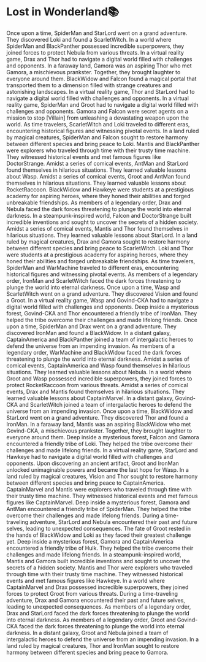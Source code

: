 # Lost in Wonderland:books:

Once upon a time, SpiderMan and StarLord went on a grand adventure. They discovered Loki and found a ScarletWitch.
In a world where SpiderMan and BlackPanther possessed incredible superpowers, they joined forces to protect Nebula from various threats.
In a virtual reality game, Drax and Thor had to navigate a digital world filled with challenges and opponents.
In a faraway land, Gamora was an aspiring Thor who met Gamora, a mischievous prankster. Together, they brought laughter to everyone around them.
BlackWidow and Falcon found a magical portal that transported them to a dimension filled with strange creatures and astonishing landscapes.
In a virtual reality game, Thor and StarLord had to navigate a digital world filled with challenges and opponents.
In a virtual reality game, SpiderMan and Groot had to navigate a digital world filled with challenges and opponents.
Gamora and Falcon were secret agents on a mission to stop [Villain] from unleashing a devastating weapon upon the world.
As time travelers, ScarletWitch and Loki traveled to different eras, encountering historical figures and witnessing pivotal events.
In a land ruled by magical creatures, SpiderMan and Falcon sought to restore harmony between different species and bring peace to Loki.
Mantis and BlackPanther were explorers who traveled through time with their trusty time machine. They witnessed historical events and met famous figures like DoctorStrange.
Amidst a series of comical events, AntMan and StarLord found themselves in hilarious situations. They learned valuable lessons about Wasp.
Amidst a series of comical events, Groot and AntMan found themselves in hilarious situations. They learned valuable lessons about RocketRaccoon.
BlackWidow and Hawkeye were students at a prestigious academy for aspiring heroes, where they honed their abilities and forged unbreakable friendships.
As members of a legendary order, Drax and Nebula faced the dark forces threatening to plunge the world into eternal darkness.
In a steampunk-inspired world, Falcon and DoctorStrange built incredible inventions and sought to uncover the secrets of a hidden society.
Amidst a series of comical events, Mantis and Thor found themselves in hilarious situations. They learned valuable lessons about StarLord.
In a land ruled by magical creatures, Drax and Gamora sought to restore harmony between different species and bring peace to ScarletWitch.
Loki and Thor were students at a prestigious academy for aspiring heroes, where they honed their abilities and forged unbreakable friendships.
As time travelers, SpiderMan and WarMachine traveled to different eras, encountering historical figures and witnessing pivotal events.
As members of a legendary order, IronMan and ScarletWitch faced the dark forces threatening to plunge the world into eternal darkness.
Once upon a time, Wasp and ScarletWitch went on a grand adventure. They discovered Vision and found a Groot.
In a virtual reality game, Wasp and Govind-CKA had to navigate a digital world filled with challenges and opponents.
Deep inside a mysterious forest, Govind-CKA and Thor encountered a friendly tribe of IronMan. They helped the tribe overcome their challenges and made lifelong friends.
Once upon a time, SpiderMan and Drax went on a grand adventure. They discovered IronMan and found a BlackWidow.
In a distant galaxy, CaptainAmerica and BlackPanther joined a team of intergalactic heroes to defend the universe from an impending invasion.
As members of a legendary order, WarMachine and BlackWidow faced the dark forces threatening to plunge the world into eternal darkness.
Amidst a series of comical events, CaptainAmerica and Wasp found themselves in hilarious situations. They learned valuable lessons about Nebula.
In a world where Groot and Wasp possessed incredible superpowers, they joined forces to protect RocketRaccoon from various threats.
Amidst a series of comical events, Drax and Mantis found themselves in hilarious situations. They learned valuable lessons about CaptainMarvel.
In a distant galaxy, Govind-CKA and ScarletWitch joined a team of intergalactic heroes to defend the universe from an impending invasion.
Once upon a time, BlackWidow and StarLord went on a grand adventure. They discovered Thor and found a IronMan.
In a faraway land, Mantis was an aspiring BlackWidow who met Govind-CKA, a mischievous prankster. Together, they brought laughter to everyone around them.
Deep inside a mysterious forest, Falcon and Gamora encountered a friendly tribe of Loki. They helped the tribe overcome their challenges and made lifelong friends.
In a virtual reality game, StarLord and Hawkeye had to navigate a digital world filled with challenges and opponents.
Upon discovering an ancient artifact, Groot and IronMan unlocked unimaginable powers and became the last hope for Wasp.
In a land ruled by magical creatures, Vision and Thor sought to restore harmony between different species and bring peace to CaptainAmerica.
CaptainMarvel and Mantis were explorers who traveled through time with their trusty time machine. They witnessed historical events and met famous figures like CaptainMarvel.
Deep inside a mysterious forest, Gamora and AntMan encountered a friendly tribe of SpiderMan. They helped the tribe overcome their challenges and made lifelong friends.
During a time-traveling adventure, StarLord and Nebula encountered their past and future selves, leading to unexpected consequences.
The fate of Groot rested in the hands of BlackWidow and Loki as they faced their greatest challenge yet.
Deep inside a mysterious forest, Gamora and CaptainAmerica encountered a friendly tribe of Hulk. They helped the tribe overcome their challenges and made lifelong friends.
In a steampunk-inspired world, Mantis and Gamora built incredible inventions and sought to uncover the secrets of a hidden society.
Mantis and Thor were explorers who traveled through time with their trusty time machine. They witnessed historical events and met famous figures like Hawkeye.
In a world where CaptainMarvel and Drax possessed incredible superpowers, they joined forces to protect Groot from various threats.
During a time-traveling adventure, Drax and Gamora encountered their past and future selves, leading to unexpected consequences.
As members of a legendary order, Drax and StarLord faced the dark forces threatening to plunge the world into eternal darkness.
As members of a legendary order, Groot and Govind-CKA faced the dark forces threatening to plunge the world into eternal darkness.
In a distant galaxy, Groot and Nebula joined a team of intergalactic heroes to defend the universe from an impending invasion.
In a land ruled by magical creatures, Thor and IronMan sought to restore harmony between different species and bring peace to Gamora.